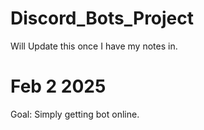 # Discord_Bots_Project

Will Update this once I have my notes in. 


# Feb 2 2025
Goal: Simply getting bot online. 